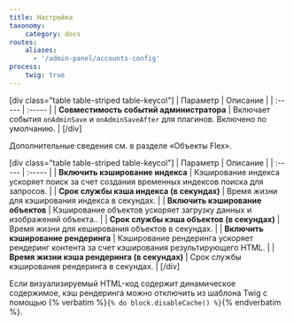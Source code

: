 ```yaml
---
title: Настройка
taxonomy:
    category: docs
routes:
    aliases:
      - '/admin-panel/accounts-config'
process:
    twig: true
---
```


[div class="table table-striped table-keycol"]
| Параметр                      | Описание |
| :-----                        | :----- |
| **Совместимость событий администратора** | Включает события `onAdminSave` и `onAdminSaveAfter` для плагинов. Включено по умолчанию. |
[/div]

Дополнительные сведения см. в разделе «Объекты Flex».

[div class="table table-striped table-keycol"]
| Параметр                      | Описание |
| :-----                        | :----- |
| **Включить кэширование индекса** | Кэширование индекса ускоряет поиск за счет создания временных индексов поиска для запросов. |
| **Срок службы кэша индекса (в секундах)** | Время жизни для кэширования индекса в секундах. |
| **Включить кэширование объектов** | Кэширование объектов ускоряет загрузку данных и изображений объекта.. |
| **Срок службы кэша объектов (в секундах)** | Время жизни для кеширования объектов в секундах. |
| **Включить кэширование рендеринга** | Кэширование рендеринга ускоряет рендеринг контента за счет кэширования результирующего HTML. |
| **Время жизни кэша рендеринга (в секундах)** | Срок службы кэширования рендеринга в секундах. |
[/div]

Если визуализируемый HTML-код содержит динамическое содержимое, кэш рендеринга можно отключить из шаблона Twig с помощью {% verbatim %}```{% do block.disableCache() %}```{% endverbatim %}.
